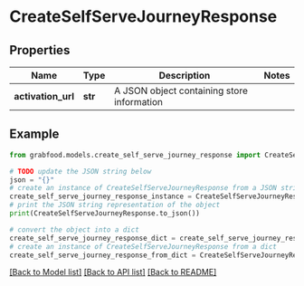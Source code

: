 # CreateSelfServeJourneyResponse



## Properties

Name | Type | Description | Notes
------------ | ------------- | ------------- | -------------
**activation_url** | **str** | A JSON object containing store information | 

## Example

```python
from grabfood.models.create_self_serve_journey_response import CreateSelfServeJourneyResponse

# TODO update the JSON string below
json = "{}"
# create an instance of CreateSelfServeJourneyResponse from a JSON string
create_self_serve_journey_response_instance = CreateSelfServeJourneyResponse.from_json(json)
# print the JSON string representation of the object
print(CreateSelfServeJourneyResponse.to_json())

# convert the object into a dict
create_self_serve_journey_response_dict = create_self_serve_journey_response_instance.to_dict()
# create an instance of CreateSelfServeJourneyResponse from a dict
create_self_serve_journey_response_from_dict = CreateSelfServeJourneyResponse.from_dict(create_self_serve_journey_response_dict)
```
[[Back to Model list]](../README.md#documentation-for-models) [[Back to API list]](../README.md#documentation-for-api-endpoints) [[Back to README]](../README.md)


